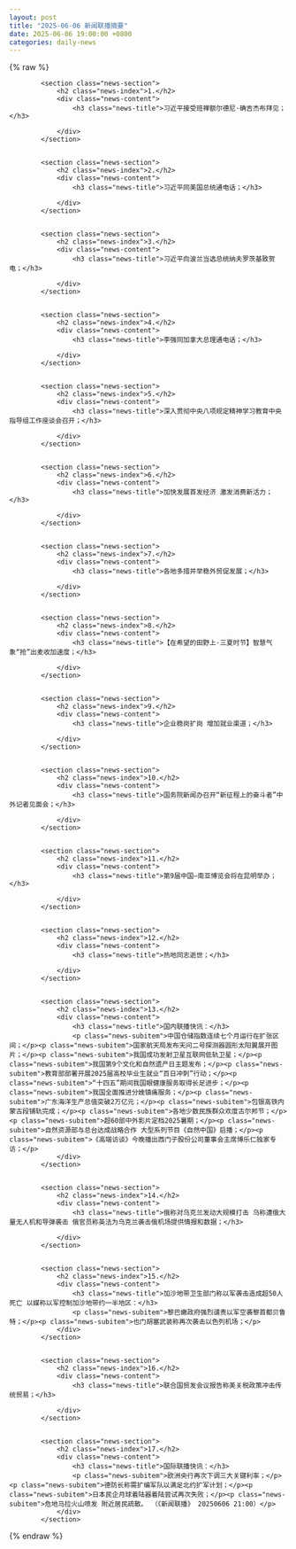 ```yaml
---
layout: post
title: "2025-06-06 新闻联播摘要"
date: 2025-06-06 19:00:00 +0800
categories: daily-news
---
```

    
    
{% raw %}
<div class="news-container">

            <section class="news-section">
                <h2 class="news-index">1.</h2>
                <div class="news-content">
                    <h3 class="news-title">习近平接受班禅额尔德尼·确吉杰布拜见；</h3>
                    
                </div>
            </section>
            

            <section class="news-section">
                <h2 class="news-index">2.</h2>
                <div class="news-content">
                    <h3 class="news-title">习近平同美国总统通电话；</h3>
                    
                </div>
            </section>
            

            <section class="news-section">
                <h2 class="news-index">3.</h2>
                <div class="news-content">
                    <h3 class="news-title">习近平向波兰当选总统纳夫罗茨基致贺电；</h3>
                    
                </div>
            </section>
            

            <section class="news-section">
                <h2 class="news-index">4.</h2>
                <div class="news-content">
                    <h3 class="news-title">李强同加拿大总理通电话；</h3>
                    
                </div>
            </section>
            

            <section class="news-section">
                <h2 class="news-index">5.</h2>
                <div class="news-content">
                    <h3 class="news-title">深入贯彻中央八项规定精神学习教育中央指导组工作座谈会召开；</h3>
                    
                </div>
            </section>
            

            <section class="news-section">
                <h2 class="news-index">6.</h2>
                <div class="news-content">
                    <h3 class="news-title">加快发展首发经济 激发消费新活力；</h3>
                    
                </div>
            </section>
            

            <section class="news-section">
                <h2 class="news-index">7.</h2>
                <div class="news-content">
                    <h3 class="news-title">各地多措并举稳外贸促发展；</h3>
                    
                </div>
            </section>
            

            <section class="news-section">
                <h2 class="news-index">8.</h2>
                <div class="news-content">
                    <h3 class="news-title">【在希望的田野上·三夏时节】智慧气象“抢”出麦收加速度；</h3>
                    
                </div>
            </section>
            

            <section class="news-section">
                <h2 class="news-index">9.</h2>
                <div class="news-content">
                    <h3 class="news-title">企业稳岗扩岗 增加就业渠道；</h3>
                    
                </div>
            </section>
            

            <section class="news-section">
                <h2 class="news-index">10.</h2>
                <div class="news-content">
                    <h3 class="news-title">国务院新闻办召开“新征程上的奋斗者”中外记者见面会；</h3>
                    
                </div>
            </section>
            

            <section class="news-section">
                <h2 class="news-index">11.</h2>
                <div class="news-content">
                    <h3 class="news-title">第9届中国—南亚博览会将在昆明举办；</h3>
                    
                </div>
            </section>
            

            <section class="news-section">
                <h2 class="news-index">12.</h2>
                <div class="news-content">
                    <h3 class="news-title">热地同志逝世；</h3>
                    
                </div>
            </section>
            

            <section class="news-section">
                <h2 class="news-index">13.</h2>
                <div class="news-content">
                    <h3 class="news-title">国内联播快讯：</h3>
                    <p class="news-subitem">中国仓储指数连续七个月运行在扩张区间；</p><p class="news-subitem">国家航天局发布天问二号探测器圆形太阳翼展开图片；</p><p class="news-subitem">我国成功发射卫星互联网低轨卫星；</p><p class="news-subitem">我国第9个文化和自然遗产日主题发布；</p><p class="news-subitem">教育部部署开展2025届高校毕业生就业“百日冲刺”行动；</p><p class="news-subitem">“十四五”期间我国眼健康服务取得长足进步；</p><p class="news-subitem">我国全面推进分娩镇痛服务；</p><p class="news-subitem">广东海洋生产总值突破2万亿元；</p><p class="news-subitem">包银高铁内蒙古段铺轨完成；</p><p class="news-subitem">各地少数民族群众欢度古尔邦节；</p><p class="news-subitem">超60部中外影片定档2025暑期；</p><p class="news-subitem">自然资源部与总台达成战略合作 大型系列节目《自然中国》启播；</p><p class="news-subitem">《高端访谈》今晚播出西门子股份公司董事会主席博乐仁独家专访；</p>
                </div>
            </section>
            

            <section class="news-section">
                <h2 class="news-index">14.</h2>
                <div class="news-content">
                    <h3 class="news-title">俄称对乌克兰发动大规模打击 乌称遭俄大量无人机和导弹袭击 俄官员称英法为乌克兰袭击俄机场提供情报和数据；</h3>
                    
                </div>
            </section>
            

            <section class="news-section">
                <h2 class="news-index">15.</h2>
                <div class="news-content">
                    <h3 class="news-title">加沙地带卫生部门称以军袭击造成超50人死亡 以媒称以军控制加沙地带约一半地区：</h3>
                    <p class="news-subitem">黎巴嫩政府强烈谴责以军空袭黎首都贝鲁特；</p><p class="news-subitem">也门胡塞武装称再次袭击以色列机场；</p>
                </div>
            </section>
            

            <section class="news-section">
                <h2 class="news-index">16.</h2>
                <div class="news-content">
                    <h3 class="news-title">联合国贸发会议报告称美关税政策冲击传统贸易；</h3>
                    
                </div>
            </section>
            

            <section class="news-section">
                <h2 class="news-index">17.</h2>
                <div class="news-content">
                    <h3 class="news-title">国际联播快讯：</h3>
                    <p class="news-subitem">欧洲央行再次下调三大关键利率；</p><p class="news-subitem">德防长称需扩编军队以满足北约扩军计划；</p><p class="news-subitem">日本民企月球着陆器着陆尝试再次失败；</p><p class="news-subitem">危地马拉火山喷发 附近居民疏散。 （《新闻联播》 20250606 21:00）</p>
                </div>
            </section>
            
</div>
{% endraw %}
